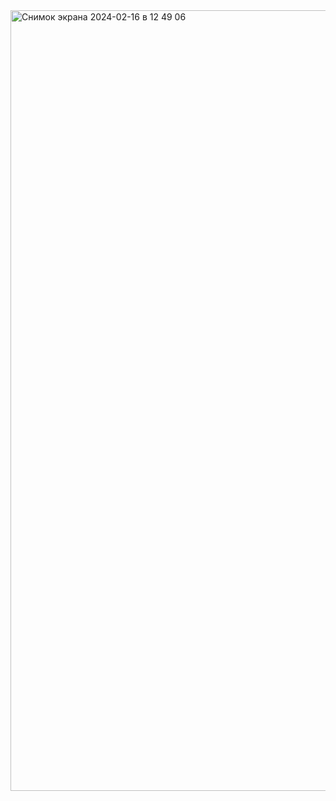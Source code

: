 
<img width="1249" alt="Снимок экрана 2024-02-16 в 12 49 06" src="https://github.com/alinaarmut/itmo/assets/114672812/2011c1df-f78a-4774-9005-38a12496825a">
